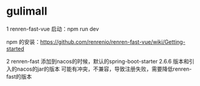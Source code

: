 # gulimall
1 renren-fast-vue 启动：npm run dev

npm 的安装：https://github.com/renrenio/renren-fast-vue/wiki/Getting-started

2 renren-fast 添加到nacos的时候，默认的spring-boot-starter 2.6.6 版本和引入的nacos的jar的版本
可能有冲突，不兼容，导致注册失败，需要降低renren-fast的版本